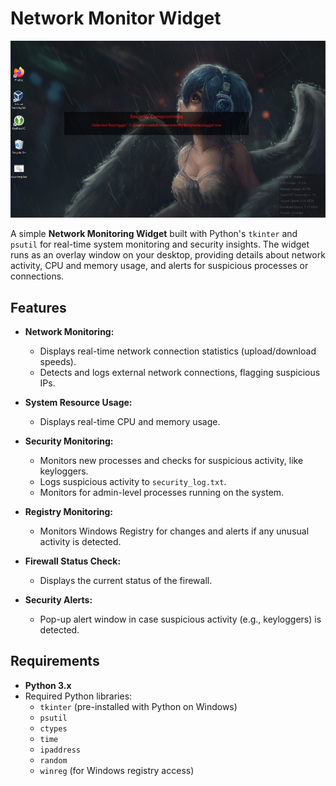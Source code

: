 # Network Monitor Widget

![Network Monitor Preview](./image.png)

A simple **Network Monitoring Widget** built with Python's `tkinter` and `psutil` for real-time system monitoring and security insights. The widget runs as an overlay window on your desktop, providing details about network activity, CPU and memory usage, and alerts for suspicious processes or connections.

## Features

- **Network Monitoring:**
  - Displays real-time network connection statistics (upload/download speeds).
  - Detects and logs external network connections, flagging suspicious IPs.

- **System Resource Usage:**
  - Displays real-time CPU and memory usage.

- **Security Monitoring:**
  - Monitors new processes and checks for suspicious activity, like keyloggers.
  - Logs suspicious activity to `security_log.txt`.
  - Monitors for admin-level processes running on the system.

- **Registry Monitoring:**
  - Monitors Windows Registry for changes and alerts if any unusual activity is detected.

- **Firewall Status Check:**
  - Displays the current status of the firewall.

- **Security Alerts:**
  - Pop-up alert window in case suspicious activity (e.g., keyloggers) is detected.

## Requirements

- **Python 3.x**
- Required Python libraries:
  - `tkinter` (pre-installed with Python on Windows)
  - `psutil`
  - `ctypes`
  - `time`
  - `ipaddress`
  - `random`
  - `winreg` (for Windows registry access)
